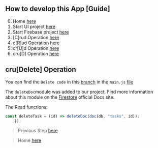 ## How to develop this App [Guide]

0.  Home [here](/README.md)
1.  Start UI project [here](/00starterfiles.md)
2.  Start Firebase project [here](/01firebase.md)
3.  [C]rud Operation [here](/02create.md)
4.  c[R]ud Operation [here](/03read.md)
5.  cr[U]d Operation [here](/04update.md)
6.  cru[D] Operation [here](/05delete.md)

## cru[Delete] Operation

You can find the `Delete code` in this [branch](https://github.com/carobarreirov/crud-firebase/tree/delete) in the `main.js` [file](https://github.com/carobarreirov/crud-firebase/blob/delete/main.js)

The `deleteDoc`module was added to our project.
Find more information about this module on the [Firestore](https://firebase.google.com/docs/firestore/manage-data/delete-data#delete_documents) official Docs site.

The Read functions:

```javascript
const deleteTask = (id) => deleteDoc(doc(db, "tasks", id));
    });
```

> Previous Step [here](/04update.md)

> Home [here](/README.md)

